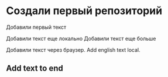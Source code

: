 # Создали первый репозиторий

Добавили  первый текст

Добавили текст еще локально
Добавили текст еще больше

Добавили текст через браузер. Add english text local.

## Add text to end